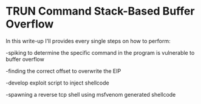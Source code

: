 # TRUN Command Stack-Based Buffer Overflow

In this write-up I'll provides every single steps on how to perform:

-spiking to determine the specific command in the program is vulnerable to buffer overflow

-finding the correct offset to overwrite the EIP

-develop exploit script to inject shellcode 

-spawning a reverse tcp shell using msfvenom generated shellcode

